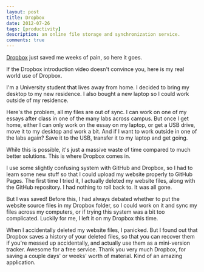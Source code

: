 ```yaml
---
layout: post
title: Dropbox
date: 2012-07-26
tags: [productivity]
description: an online file storage and synchronization service.
comments: true
---
```


<p>
  <a href="http://www.dropbox.com" target="_blank">Dropbox</a> just saved me weeks of pain, so here it goes.
</p>

<p>
  If the Dropbox introduction video doesn't convince you, here is my real world use of Dropbox.
</p>

<p>
  I'm a University student that lives away from home. I decided to bring my desktop to my new residence. I also bought a new laptop so I could work outside of my residence.
</p>

<p>
  Here's the problem, all my files are out of sync. I can work on one of my essays after class in one of the many labs across campus. But once I get home, either I can only work on the essay on my laptop, or get a USB drive, move it to my desktop and work a bit. And if I want to work outside in one of the labs again? Save it to the USB, transfer it to my laptop and get going.
</p>

<p>
  While this is possible, it's just a massive waste of time compared to much better solutions. This is where Dropbox comes in.
</p>

<p>
  I use some slightly confusing system with GitHub and Dropbox, so
  I had to learn some new stuff so that I could upload my website properly to GitHub Pages.
  The first time I tried it, I actually deleted my website files, along with the
  GitHub repository. I had nothing to roll back to. It was all gone.
</p>

<p>
  But I was saved! Before this, I had always debated whether to put the website source files in my Dropbox folder, so I could
  work on it and sync my files across my computers, or if trying this system was a bit too complicated. Luckily for me, I left it on my Dropbox this time.
</p>

<p>
  When I accidentally deleted my website files, I panicked. But I found out that Dropbox saves a history of your deleted
  files, so that you can recover them if you're messed up accidentally, and actually use them as a mini-version
  tracker. Awesome for a free service. Thank you very much Dropbox, for saving a couple days' or weeks' worth of material.
  Kind of an amazing application.
</p>
